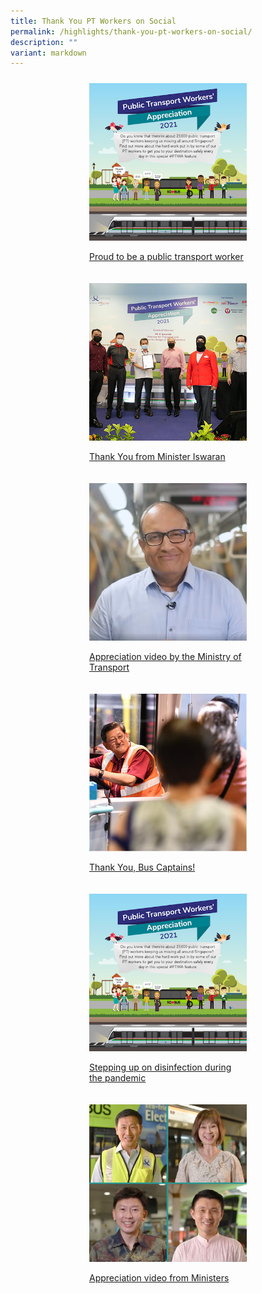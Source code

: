 ```yaml
---
title: Thank You PT Workers on Social
permalink: /highlights/thank-you-pt-workers-on-social/
description: ""
variant: markdown
---
```

<div style="display: flex;
      flex-wrap: wrap;
      justify-content: center;">
<div style="float: left;
      width: 50%;
      padding: 10px;">
    <img style="width:100%" alt="Image 1" src="/images/ptwa-social_proudtobept.png">
    <p><a href="https://www.facebook.com/WeKeepYourWorldMoving/posts/186734610301279">Proud to be a public transport worker</a></p>
  </div>
  <div style="float: left;
      width: 50%;
      padding: 10px;">
    <img style="width:100%" alt="Image 2" src="/images/416x416-thank-you-from-minister-iswaran.jpg">
    <p><a href="https://www.facebook.com/SIswaran/posts/311641814112214">Thank You from Minister Iswaran</a></p>
  </div>
	<div style="float: left;
      width: 50%;
      padding: 10px;">
    <img style="width:100%" alt="Image 1" src="/images/416x416-appreciation-from-ministry-of-transport.jpg">
    <p><a href="https://www.instagram.com/tv/CV7BhZGgrAV/?utm_source=ig_web_copy_link">Appreciation video by the Ministry of Transport</a></p>
  </div>
  <div style="float: left;
      width: 50%;
      padding: 10px;">
    <img style="width:100%" alt="Image 2" src="/images/workers-on-social2.jpg">
    <p><a href="https://www.facebook.com/permalink.php?story_fbid=3550551868289430&amp;id=126446290700022">Thank You, Bus Captains!</a></p>
  </div>
		<div style="float: left;
      width: 50%;
      padding: 10px;">
    <img style="width:100%" alt="Image 1" src="/images/ptwa-social_proudtobept.png">
    <p><a href="https://www.facebook.com/permalink.php?story_fbid=3056651357679486&amp;id=126446290700022">Stepping up on disinfection during the pandemic</a></p>
  </div>
  <div style="float: left;
      width: 50%;
      padding: 10px;">
    <img style="width:100%" alt="Image 2" src="/images/416x416-appreciation-video-from-ministers.jpg">
    <p><a href="https://www.facebook.com/ongyekung/videos/365582244670921/">Appreciation video from Ministers</a></p>
  </div>
		</div>